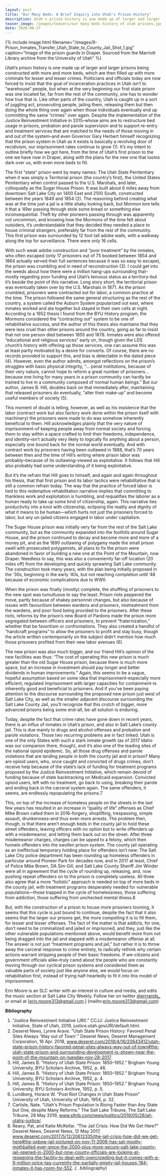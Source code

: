 ```yaml
---
layout: post
title: "Our Many Beds: A Brief Inquiry into Utah's Prison History"
description: Utah's prison history is one made up of larger and larger prisons being constructed with more and more beds, which are then filled up with more criminals for lesser and lesser crimes. Politicians and officials today are now forced to insist that the goal of incarceration practices in Utah isn’t to “warehouse” people, but when at the very beginning our first state prison was one located far, far from the rest of the community, one has to wonder how true that is. Like other parts of the country, Utah is caught up in a sort of juggling act, prosecuting people, jailing them, releasing them but then doing the whole thing over again when those individuals eventually end up committing the same “crimes” over again.
teaser_image: /images/teasers/our many beds history of utah prisons.jpg
date: 2020-06-27
---
```

{% include image.html
  filename="/images/9- Prison_Inmates_Transfer_Utah_State_to_County_Jail_Shot_1.jpg"
  caption="Image of the prison guards in Draper. Sourced from the Marriott Library archive from the University of Utah"
%}

Utah’s prison history is one made up of larger and larger prisons being constructed with more and more beds, which are then filled up with more criminals for lesser and lesser crimes. Politicians and officials today are now forced to insist that the goal of incarceration practices in Utah isn’t to “warehouse” people, but when at the very beginning our first state prison was one located far, far from the rest of the community, one has to wonder how true that is. Like other parts of the country, Utah is caught up in a sort of juggling act, prosecuting people, jailing them, releasing them but then doing the whole thing over again when those individuals eventually end up committing the same “crimes” over again. Despite the implementation of the Justice Reinvestment Initiative in 2015–whose aims are to restructure bed usage in prisons, probation and parole supervision and to support re-entry and treatment services that are matched to the needs of those moving in and out of the system–and even Governor Gary Herbert himself recognizing that the prison system in Utah as it exists is basically a revolving door of recidivism, our imprisonment rates continue to grow (1). It’s my intent to outline briefly how we got here,
from the time of Utah’s first prison to the one we have now in Draper, along with the plans for the new one that looms dark over us, with even more beds to fill.

The first “state” prison went by many names: The Utah State Penitentiary when it was simply a Territorial prison (the country’s first), the United States Penitentiary when control passed to the U.S. Marshals, and later, colloquially as the Sugar House Prison. It was built about 6 miles away from downtown Salt Lake City on 1400 East and 2100 South, constructed between the years 1849 and 1854 (2). The reasoning behind creating what was at the time just a jail is a little shaky looking back, but Mormon lore tells it that a ‘49er passing through stole some bread or something else inconsequential. Theft by other pioneers passing through was apparently not uncommon, and knowing how the Mormons of the time felt about outsiders, it’s understandable that they decided they needed a place to house criminal strangers, preferably far from the rest of the community. This first prison was surrounded by 12 foot tall adobe walls, with a walkway along the top for surveillance. There were only 16 cells.

With such weak adobe construction and “poor treatment” by the inmates, who often escaped (only 17 prisoners out of 75 booked between 1854 and 1864 actually served their full sentences because it was so easy to escape), the prison was crumbling and in need of reconstruction (3). I could get into the weeds about how there were a million hang-ups surrounding that–mostly regarding poor funding and Utah’s tenuous status as a territory–but it’s beside the point of this narrative. Long story short, the territorial prison was eventually taken over by the U.S. Marshals in 1871. As the prison crumbled, prisoners were contracted out for labor, a common practice at the time. The prison followed the same general structuring as the rest of the country, a system called the Auburn System popularized out east, where inmates worked and ate together but stayed in their own cells at night. According to a 1952 thesis I found from the BYU History program, the Mormons considered the “contracting out” system to be one of rehabilitative success, and the author of this thesis also maintains that they were less cruel than other prisons around the country, going as far to insist that not one person died between 1855 and 1878. Inmates were also offered “educational and religious services” early on, though given the LDS church’s history with offering up those services, one can assume this was at least partly motivated by a desire for converts. Of course, there are no records provided to support this, and bias is detectable in the dated piece (4). However, even the author admits, amongst reflections on the prison’s struggles with basic physical integrity, “... penal institutions, because of their very nature, cannot hope to reform a great number of prisoners… because one living for many years in a prison community can hardly be trained to live in a community composed of normal human beings.” But our author, James B. Hill, doubles back on that immediately after, maintaining that released prisoners do eventually, “alter their make-up” and become useful members of society (5).

This moment of doubt is telling, however, as well as his insistence that the labor (contract work but also factory work done within the prison itself with machinery) the prisoners were made to do was somehow inherently beneficial to them. Hill acknowledges plainly that the very nature of imprisonment–of keeping people away from normal society and forcing them to stay within a space crafted to limit their freedoms, independence, and identity–isn’t actually very likely to logically fix anything about a person, especially one bound back for the normal world eventually. And with contract work by prisoners having been outlawed in 1888, that’s 70 years between then and the time of Hill’s writing where prison labor was probably–because of its outlawing–viewed as exploitative. It follows that Hill also probably had some understanding of it being exploitative.

But it’s the refrain that Hill goes to himself, and again and again throughout his thesis, that that first prison and its labor tactics were rehabilitative that is still a common refrain today. The way that the practice of forced labor is tied to this redemptive rehabilitation narrative implies that committing to thankless work and exploitation is humbling, and requalifies the laborer as a human ready to take up some kind of citizenship, again. This narrative ties productivity into a knot with citizenship, eclipsing the reality and dignity of what it means to be human—which hurts not just the prisoners forced to labor, but any un-jailed citizens engaged in labor under capitalism.

The Sugar House prison was initially very far from the rest of the Salt Lake community, but as the community expanded into the foothills around Sugar House, and the prison continued to decay and become more and more of a money pit, and as the 1890 outlawing of polygamy made the small prison swell with prosecuted polygamists, all plans to fix the prison were abandoned in favor of building a new one at the Point of the Mountain, now Draper. Needless to say, this was also a conveniently far-off location (20 miles off) from the developing and quickly sprawling Salt Lake community. The construction took many years, with the plan being initially proposed in the ‘30s, beginning in the early ‘40s, but not reaching completion until ‘48 because of economic complications due to WWII.

When the prison was finally (mostly) complete, the shuffling of prisoners to the new spot was tumultuous to say the least. Prison riots peppered the move, partly because of shakey personnel changes, but also because of issues with favouritism between wardens and prisoners, mistreatment from the wardens, and poor food being provided to the prisoners. After these riots, reforms by the prison’s new Board of Pardons made the prison more segregated between officers and prisoners, to prevent “fraternization,” whether that be favoritism or confrontations. They also created a handful of “handcraft programs” to allow the prisoners to profit and stay busy, though the article written contemporarily on the subject didn’t mention how much those prisoners profited from their new labor avenues (6).

The new prison was also much bigger, and our friend Hill’s opinion of the new facilities was thus: “The cost of operating this new prison is much greater than the old Sugar House prison, because there is much more space, but an increase in investment should pay longer and better dividends in human improvements.” Again, this seems to be a vague, hopeful assumption based on some idea that imprisonment–especially more efficient, regulated imprisonment with larger capacities for containment–is inherently good and beneficial to prisoners. And if you’ve been paying attention to the discourse surrounding the proposed new prison just west of Salt Lake City, as well as the smaller adjacent discourse surrounding the Salt Lake County Jail, you’ll recognize that this crutch of bigger, more advanced prisons being some end-all, be-all solution is enduring.

Today, despite the fact that crime rates have gone down in recent years, there is an influx of inmates in Utah’s prison, and also in Salt Lake’s county jail. This is due mainly to drugs and alcohol offenses and probation and parole violations. Those two recurring problems are in fact linked. Utah is one of the only States with such a stark inmate growth (as of 2017 Idaho was our companion there, though), and it’s also one of the leading sites of the national opioid epidemic. So, all those drug offenses and parole violations that are landing people in both the county jail and in prison? Many are opioid users, who, once caught and convicted of drugs crimes, don’t receive help because of the state’s lack of funding for treatment programs proposed by the Justice Reinvestment Initiative, which remain devoid of funding because of state backtracking on Medicaid expansion. Convicted opioid users, left with no treatment, go back to using, breaking their parole and ending back in the carceral system again. The same offenders, it seems, are endlessly repopulating the prisons.7

This, on top of the increase of homeless people on the streets in the last few years has resulted in an increase in “quality of life” offenses as Chief Mike Brown called them in 2016–forgery, shoplifting, trespassing, simple assault, drunkenness–and thus even more arrests. The problem then, though, is that there aren’t enough beds in the county jail to hold these street offenders, leaving officers with no option but to write offenders up with a misdemeanor, and letting them back out on the street. After three misdemeanor charges, charges can be upped to a felony, which then funnels offenders into the swollen prison system. The county jail operating as an ineffectual temporary holding place for offenders isn’t new: The Salt Lake City police department has been rounding up homeless offenders in particular around Pioneer Park for decades now, and in 2017 at least, Chief of Police Mike Brown, DA Sim Gill, and Salt Lake County Sheriff Jim Winder were all in agreement that the cycle of rounding up, releasing, and, now pushing repeat offenders on to the prison is completely useless. All three also agree that a more “holistic” approach is needed on top of more beds in the county jail, with treatment programs desperately needed for vulnerable populations—those trapped in the cycle of homelessness, those suffering from addiction, those suffering from unchecked mental illness.8

But, with the construction of a prison to house more prisoners looming, it seems that this cycle is just bound to continue, despite the fact that it also seems that the larger our prisons get, the more compelling it is to fill them, for lesser and lesser offenses. The fact of the matter is that addicts, for one, don’t need to be criminalized and jailed or imprisoned, and they, just like the other vulnerable populations mentioned above, would benefit more from not being dragged into the jail and slapped with a misdemeanor offense at all. The answer is not just “treatment programs and jail,” but rather it is to throw away the carceral response to crime entirely, to radically rethink why certain actions warrant stripping people of their basic freedoms. If we–citizens and government officials alike–truly cared about the people who are constantly moving through our cyclical prison systems and considered them as valuable parts of society just like anyone else, we would focus on rehabilitation first, instead of trying half-heartedly to fit it into this model of imprisonment.

Erin Moore is an SLC writer with an interest in culture and media, and edits the music section at Salt Lake City Weekly. Follow her on twitter [@errrands_](twitter.com/@errands_) or email at [erin.moore313@gmail.com.] (mailto:erin.moore313@gmail.com)

**Bibliography**
1. “Justice Reinvestment Initiative (JRI).” CCJJ: Justice Reinvestment Initiative, State of Utah, 2019, justice.utah.gov/JRI/default.html.
2. Deseret News, Lynne Arave. “Utah State Prison History: Favored Penal Sites Always 'Way out of Town'.” Deseret News, Deseret Management Corporation, 16 Apr. 2018, www.deseret.com/2018/4/16/20643412/utah-state-prison-history-favored-penal-sites-always-way-out-of-town#the-utah-state-prison-and-surrounding-development-is-shown-near-the-point-of-the-mountain-on-tuesday-nov-28-2017.
3. Hill, James B. “History of Utah State Prison: 1850–1952.” Brigham Young University, BYU Scholars Archive, 1952, p. 46.
4. Hill, James B. “History of Utah State Prison: 1850–1952.” Brigham Young University, BYU Scholars Archive, 1952, p. 4.
5. Hill, James B. “History of Utah State Prison: 1850–1952.” Brigham Young University, BYU Scholars Archive, 1952, p. 5.
6. Lundberg, Horace W. “Post Riot Changes in Utah State Prison” University of Utah, University of Utah, 1954, p. 32.
7. Carlisle, Nate. “Utah's Prison Population Is Rising Faster than Any State but One, despite Many Reforms.” The Salt Lake Tribune, The Salt Lake Tribune, 28 May 2019, www.sltrib.com/news/politics/2019/05/28/all-utahs-justice/.
8. Reavy, Pat, and Katie McKellar. “The Jail Crisis: How Did We Get Here?” Deseret News, Deseret News, 12 May 2017, www.deseret.com/2017/5/12/20612335/the-jail-crisis-how-did-we-get-here#the-oxbow-jail-pictured-on-nov-11-2008-has-sat-mostly-mothballed-ever-since-the-2000-plus-more-secure-salt-lake-county-jail-opened-in-2000-but-now-county-officials-are-looking-at-reopening-the-facility-to-deal-with-overcrowding-but-it-comes-with-a-9-million-price-tag-currently-the-partially-empty-jail-houses-184-inmates-it-has-room-for-552.
{: .bibliography}
